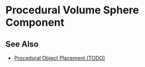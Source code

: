 # Procedural Volume Sphere Component

<!-- PAGE IS TODO -->

## See Also

* [Procedural Object Placement (TODO)](procedural-generation.md)